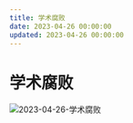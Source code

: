```yaml
---
title: 学术腐败
date: 2023-04-26 00:00:00
updated: 2023-04-26 00:00:00
---
```


# 学术腐败

![2023-04-26-学术腐败](assets/2023-04-26-学术腐败.jpeg)

